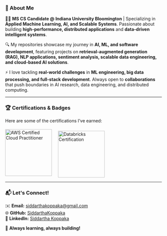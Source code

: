 ### **🚀 About Me**  

👨‍💻 **MS CS Candidate @ Indiana University Bloomington** | Specializing in **Applied Machine Learning, AI, and Scalable Systems**. Passionate about building **high-performance, distributed applications** and **data-driven intelligent systems**.  

🔍 My repositories showcase my journey in **AI, ML, and software development**, featuring projects on **retrieval-augmented generation (RAG), NLP applications, sentiment analysis, scalable data engineering, and cloud-based AI solutions**.  

⚡ I love tackling **real-world challenges** in **ML engineering, big data processing, and full-stack development**. Always open to **collaborations** that push boundaries in AI research, data engineering, and distributed computing.  

---

### **🏆 Certifications & Badges**  

Here are some of the certifications I’ve earned:  

<div style="display: flex; gap: 20px; align-items: center;">
    <img src="https://github.com/user-attachments/assets/c43ec8ef-4a6d-4b08-ae35-81ee5e41b383" 
         alt="AWS Certified Cloud Practitioner" width="150">
    <img src="https://github.com/user-attachments/assets/3d876cbf-5329-4df6-908a-b978439887c4" 
         alt="Databricks Certification" width="150" style="padding-top: 10px;">
</div>


---

### **📬 Let's Connect!**  

✉️ **Email:** siddarthakoppaka@gmail.com  
🌐 **GitHub:** [SiddarthaKoppaka](https://github.com/SiddarthaKoppaka)  
💼 **LinkedIn:** [Siddartha Koppaka](https://www.linkedin.com/in/siddartha-koppaka-551ab1204/)  

🚀 **Always learning, always building!**  
